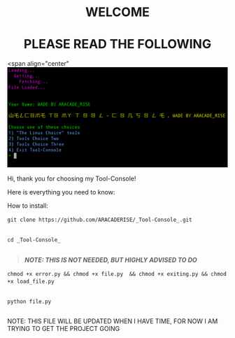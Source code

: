  **<h1 align="center">WELCOME</h1>  <h1 align="center">PLEASE READ THE FOLLOWING</h1>** 
 
 <span align="center"
![ICON](https://github.com/ARACADERISE/_Tool-Console_/blob/master/Screenshot%202019-06-06%20at%2010.09.11%20AM.png)
</span>

Hi, thank you for choosing my Tool-Console!

Here is everything you need to know:

How to install:

``` git clone https://github.com/ARACADERISE/_Tool-Console_.git ```
## ##
 ```cd _Tool-Console_ ```
## ##
 > **_NOTE: THIS IS NOT NEEDED, BUT HIGHLY ADVISED TO DO_** 
 
 ``` chmod +x error.py && chmod +x file.py  && chmod +x exiting.py && chmod +x load_file.py ```
 ## ##
 ```python file.py ```
 ## ##

 NOTE: THIS FILE WILL BE UPDATED WHEN I HAVE TIME, FOR NOW I AM TRYING TO GET THE PROJECT GOING 
